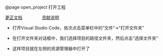 @page open_project 打开工程

[更正文档](https://gitee.com/alios-things/documentation/edit/rel_3.3.0/aos-studio/open_project.md) &emsp;&emsp;&emsp;&emsp; [贡献说明](https://g.alicdn.com/alios-things-3.3/doc/contribute_doc.html)


* 打开Visual Studio Code，依次点击菜单栏中的“文件”->“打开文件夹”

* 在打开文件夹对话框中，我们选择项目的路径文件夹，然后点击“选择文件夹”

* 这样项目就在左侧的资源管理器中打开了
